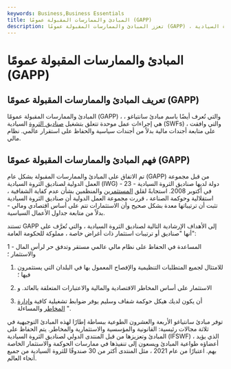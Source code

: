 ```yaml
---
keywords: Business,Business Essentials
title: المبادئ والممارسات المقبولة عمومًا (GAPP)
description: تعزز المبادئ والممارسات المقبولة عمومًا (GAPP) ، أو مبادئ سانتياغو ، الحكم الرشيد والشفافية بين صناديق الثروة السيادية.
---
```


# المبادئ والممارسات المقبولة عمومًا (GAPP)
## تعريف المبادئ والممارسات المقبولة عمومًا (GAPP)

المبادئ والممارسات المقبولة عمومًا (GAPP) ، والتي تُعرف أيضًا باسم مبادئ سانتياغو ، هي إجراءات عمل موحدة تتعلق بتشغيل [صناديق الثروة](/sovereign_wealth_fund) السيادية (SWFs) ، والتي وافقت على متابعة أجندات مالية بدلاً من أجندات سياسية والحفاظ على استقرار عالمي. نظام مالي.

## فهم المبادئ والممارسات المقبولة عمومًا (GAPP)

تم الاتفاق على المبادئ والممارسات المقبولة بشكل عام (GAPP) من قبل مجموعة العمل الدولية لصناديق الثروة السيادية (IWG) - 23 دولة لديها صناديق الثروة السيادية - في أكتوبر 2008. استجابةً لقلق [المستثمرين](/investor) والمنظمين بشأن عدم كفاية الشفافية ، استقلالية وحوكمة الصناعة ، قررت مجموعة العمل الدولية أن صناديق الثروة السيادية تثبت أن ترتيباتها معدة بشكل صحيح وأن الاستثمارات تتم على أساس اقتصادي ومالي - بدلاً من متابعة جداول الأعمال السياسية.

تستند GAPP إلى الأهداف الإرشادية التالية لصناديق الثروة السيادية ، والتي تُعرَّف على أنها "صناديق أو ترتيبات استثمار ذات أغراض خاصة ، مملوكة للحكومة العامة":

1 - المساعدة في الحفاظ على نظام مالي عالمي مستقر وتدفق حر لرأس المال والاستثمار ؛

1. للامتثال لجميع المتطلبات التنظيمية والإفصاح المعمول بها في البلدان التي يستثمرون فيها ؛

1. الاستثمار على أساس المخاطر الاقتصادية والمالية والاعتبارات المتعلقة بالعائد. و

1. أن يكون لديك هيكل حوكمة شفاف وسليم يوفر ضوابط تشغيلية كافية [وإدارة المخاطر](/riskmanagement) والمساءلة ".

توفر مبادئ سانتياغو الأربعة والعشرون الطوعية ببساطة إطارًا لهذه المبادئ التوجيهية في ثلاثة مجالات رئيسية: القانونية والمؤسسية والاستثمارية والمخاطر. يتم الحفاظ على المبادئ وتعزيزها من قبل المنتدى الدولي لصناديق الثروة السيادية (IFSWF) ، الذي يؤيد أعضاؤه طواعية المبادئ ويسعون إلى تنفيذها في ممارسات الحوكمة والاستثمار الخاصة بهم. اعتبارًا من عام 2021 ، مثل المنتدى أكثر من 30 صندوقًا للثروة السيادية من جميع أنحاء العالم.

